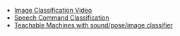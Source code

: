 - [Image Classification Video](https://editor.p5js.org/ml5/sketches/ImageClassification_Video)
- [Speech Command Classification](https://editor.p5js.org/yining/sketches/F_Eh3jeP5)
- [Teachable Machines with sound/pose/image classifier](../TeachableMachineArduino)
